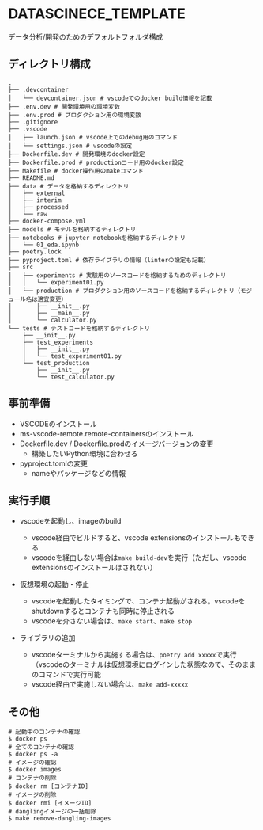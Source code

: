 DATASCINECE_TEMPLATE
====

データ分析/開発のためのデフォルトフォルダ構成


## ディレクトリ構成

```
.
├── .devcontainer
│   └── devcontainer.json # vscodeでのdocker build情報を記載
├── .env.dev # 開発環境用の環境変数
├── .env.prod # プロダクション用の環境変数
├── .gitignore
├── .vscode
│   ├── launch.json # vscode上でのdebug用のコマンド
│   └── settings.json # vscodeの設定
├── Dockerfile.dev # 開発環境のdocker設定
├── Dockerfile.prod # productionコード用のdocker設定
├── Makefile # docker操作用のmakeコマンド
├── README.md
├── data # データを格納するディレクトリ
│   ├── external
│   ├── interim
│   ├── processed
│   └── raw
├── docker-compose.yml
├── models # モデルを格納するディレクトリ
├── notebooks # jupyter notebookを格納するディレクトリ
│   └── 01_eda.ipynb
├── poetry.lock
├── pyproject.toml # 依存ライブラリの情報（linterの設定も記載）
├── src
│   ├── experiments # 実験用のソースコードを格納するためのディレクトリ
│   │   └── experiment01.py
│   └── production # プロダクション用のソースコードを格納するディレクトリ（モジュール名は適宜変更）
│       ├── __init__.py
│       ├── __main__.py
│       └── calculator.py
└── tests # テストコードを格納するディレクトリ
    ├── __init__.py
    ├── test_experiments
    │   ├── __init__.py
    │   └── test_experiment01.py
    └── test_production
        ├── __init__.py
        └── test_calculator.py
```


## 事前準備

- VSCODEのインストール
- ms-vscode-remote.remote-containersのインストール
- Dockerfile.dev / Dockerfile.prodのイメージバージョンの変更
  - 構築したいPython環境に合わせる
- pyproject.tomlの変更
  - nameやパッケージなどの情報

## 実行手順

- vscodeを起動し、imageのbuild
  - vscode経由でビルドすると、vscode extensionsのインストールもできる
  - vscodeを経由しない場合は`make build-dev`を実行（ただし、vscode extensionsのインストールはされない）

- 仮想環境の起動・停止
  - vscodeを起動したタイミングで、コンテナ起動がされる。vscodeをshutdownするとコンテナも同時に停止される
  - vscodeを介さない場合は、`make start`、`make stop`

- ライブラリの追加
  - vscodeターミナルから実施する場合は、`poetry add xxxxx`で実行（vscodeのターミナルは仮想環境にログインした状態なので、そのままのコマンドで実行可能
  - vscode経由で実施しない場合は、`make add-xxxxx`


## その他

```
# 起動中のコンテナの確認
$ docker ps
# 全てのコンテナの確認
$ docker ps -a
# イメージの確認
$ docker images
# コンテナの削除
$ docker rm [コンテナID]
# イメージの削除
$ docker rmi [イメージID]
# danglingイメージの一括削除
$ make remove-dangling-images
```